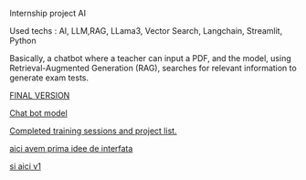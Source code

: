 Internship project AI

Used techs :
AI, LLM,RAG, LLama3, Vector Search, Langchain, Streamlit, Python 

Basically, a chatbot where a teacher can input a PDF, and the model, using Retrieval-Augmented Generation (RAG), searches for relevant information to generate exam tests.

[FINAL VERSION](v2.py)

[Chat bot model](basic.py)

[Completed training sessions and project list.](Training-Soft31-2024.pdf)

[aici avem prima idee de interfata](cute-interface.py)

[si aici v1 ](v1.py)

